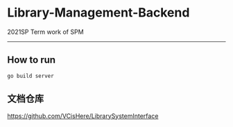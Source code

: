 # Library-Management-Backend
2021SP Term work of SPM

***

## How to run
`go build server`

## 文档仓库
https://github.com/VCisHere/LibrarySystemInterface

